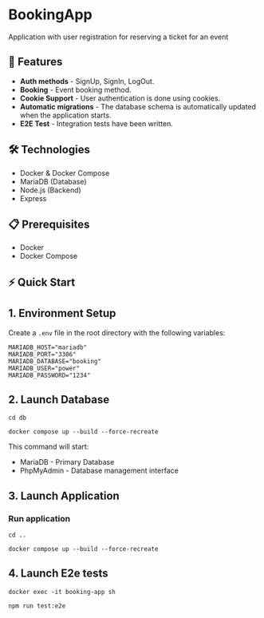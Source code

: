 # BookingApp

Application with user registration for reserving a ticket for an event

## 🚀 Features

- **Auth methods** - SignUp, SignIn, LogOut.
- **Booking** - Event booking method.
- **Cookie Support** - User authentication is done using cookies.
- **Automatic migrations** - The database schema is automatically updated when the application starts.
- **E2E Test** - Integration tests have been written.

## 🛠 Technologies

- Docker & Docker Compose
- MariaDB (Database)
- Node.js (Backend)
- Express

## 📋 Prerequisites

- Docker
- Docker Compose

## ⚡ Quick Start

## 1. Environment Setup

Create a `.env` file in the root directory with the following variables:

```env
MARIADB_HOST="mariadb"
MARIADB_PORT="3306"
MARIADB_DATABASE="booking"
MARIADB_USER="power"
MARIADB_PASSWORD="1234"
```

## 2. Launch Database

```
cd db
```

```
docker compose up --build --force-recreate
```

This command will start:

- MariaDB - Primary Database
- PhpMyAdmin - Database management interface

## 3. Launch Application

### Run application

```
cd ..
```

```
docker compose up --build --force-recreate
```

## 4. Launch E2e tests

```
docker exec -it booking-app sh

```

```
npm run test:e2e
```
